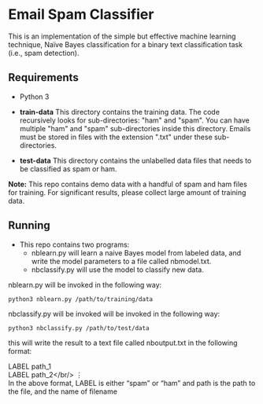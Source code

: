 # Email Spam Classifier
This is an implementation of the simple but effective machine learning technique, Naïve Bayes classification for a binary text classification task (i.e., spam detection).

Requirements
-------------
- Python 3

- **train-data**
This directory contains the training data. The code recursively looks for sub-directories: "ham" and "spam". You can have multiple "ham" and "spam" sub-directories inside this directory. Emails must be stored in files with the extension ".txt" under these sub-directories.


- **test-data**
This directory contains the unlabelled data files that needs to be classified as spam or ham.

**Note:** This repo contains demo data with a handful of spam and ham files for training. For significant results, please collect large amount of training data.

Running
-------
    
- This repo contains two programs: 
    - nblearn.py will learn a naive Bayes model from labeled data, and write the model parameters to a file called nbmodel.txt. 
    - nbclassify.py will use the model to classify new data. 

nblearn.py will be invoked in the following way:
    
    python3 nblearn.py /path/to/training/data 

nbclassify.py will be invoked will be invoked in the following way:

    python3 nbclassify.py /path/to/test/data

this will write the result to a text file called nboutput.txt in the following format:

LABEL path_1<br/>
LABEL path_2</br/>
⋮</br>
In the above format, LABEL is either “spam” or “ham” and path is the path to the file, and the name of filename 

